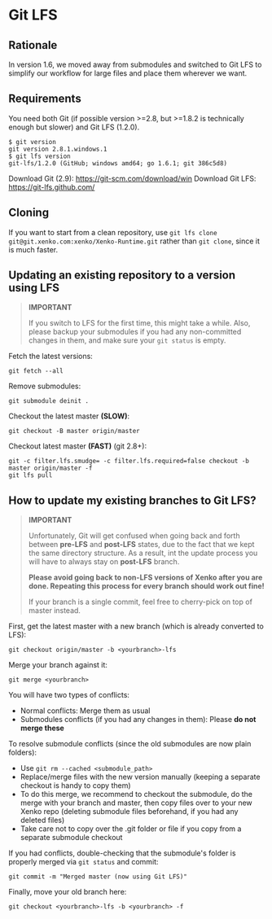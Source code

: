 # Git LFS

## Rationale

In version 1.6, we moved away from submodules and switched to Git LFS to simplify our workflow for large files and place them wherever we want.

## Requirements

You need both Git (if possible version >=2.8, but >=1.8.2 is technically enough but slower) and Git LFS (1.2.0).
```
$ git version
git version 2.8.1.windows.1
$ git lfs version
git-lfs/1.2.0 (GitHub; windows amd64; go 1.6.1; git 386c5d8)
```

Download Git (2.9): https://git-scm.com/download/win
Download Git LFS: https://git-lfs.github.com/

## Cloning

If you want to start from a clean repository, use `git lfs clone git@git.xenko.com:xenko/Xenko-Runtime.git` rather than `git clone`, since it is much faster.

## Updating an existing repository to a version using LFS

> **IMPORTANT**
>
> If you switch to LFS for the first time, this might take a while.
> Also, please backup your submodules if you had any non-committed changes in them, and make sure your `git status` is empty.

Fetch the latest versions:
```
git fetch --all
```

Remove submodules:
```
git submodule deinit .
```

Checkout the latest master **(SLOW)**:
```
git checkout -B master origin/master
```

Checkout latest master **(FAST)** (git 2.8+):
```
git -c filter.lfs.smudge= -c filter.lfs.required=false checkout -b master origin/master -f
git lfs pull
```

## How to update my existing branches to Git LFS?

> **IMPORTANT** 
>
> Unfortunately, Git will get confused when going back and forth between **pre-LFS** and **post-LFS** states, due to the fact that we kept the same directory structure. As a result, int the update process you will have to always stay on **post-LFS** branch.
> 
> **Please avoid going back to non-LFS versions of Xenko after you are done. Repeating this process for every branch should work out fine!**
>
> If your branch is a single commit, feel free to cherry-pick on top of master instead.

First, get the latest master with a new branch (which is already converted to LFS):

```
git checkout origin/master -b <yourbranch>-lfs
```

Merge your branch against it:
```
git merge <yourbranch>
```

You will have two types of conflicts:
* Normal conflicts: Merge them as usual
* Submodules conflicts (if you had any changes in them): Please **do not merge these**

To resolve submodule conflicts (since the old submodules are now plain folders):
* Use `git rm --cached <submodule_path>`
* Replace/merge files with the new version manually (keeping a separate checkout is handy to copy them)
* To do this merge, we recommend to checkout the submodule, do the merge with your branch and master, then copy files over to your new Xenko repo (deleting submodule files beforehand, if you had any deleted files)
* Take care not to copy over the .git folder or file if you copy from a separate submodule checkout

If you had conflicts, double-checking that the submodule's folder is properly merged via `git status` and commit:

```
git commit -m "Merged master (now using Git LFS)"
```

Finally, move your old branch here:

```
git checkout <yourbranch>-lfs -b <yourbranch> -f
```
